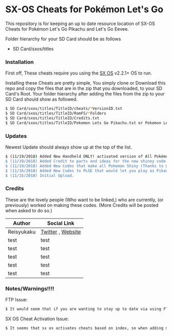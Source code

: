 # SX-OS Cheats for Pokémon Let's Go

This repository is for keeping an up to date resource location of SX-OS Cheats for Pokémon Let's Go Pikachu and Let's Go Eevee.

Folder hierarchy for your SD Card should be as follows
  - SD Card/sxos/titles

### Installation

First off, These cheats require you using the [SX OS](https://sx.xecuter.com/) v2.2.1+ OS to run.

Installing these Cheats are pretty simple, You simply clone or Download this repo and copy the files that are in the zip that you downloaded, to your SD Card's Root.
Your folder hierarchy after adding the files from the zip to your SD Card should show as followed.

```sh
$ SD Card/sxos/titles/TitleID/cheats/*VersionID.txt
$ SD Card/sxos/titles/TitleID/RomFS/*Folders
$ SD Card/sxos/titles/TitleID/Credits.txt
$ SD Card/sxos/titles/TitleID/Pokemon Lets Go Pikachu.txt or Pokemon Lets Go Eevee.txt
```

### Updates

Newest Update should always show up at the top of the list.

```sh
$ (11/19/2018) Added New Handheld ONLY! activated version of All Pokémon Shiny Code (Tutorial: Hold the B button and the next Pokémon will spawn shiny. NOTE! It won't convert already non-shiny spawned Pokémon. (Thanks to @AnalogMan)
$ (11/19/2018) Added Credit to parts and ideas for the new shiney code.
$ (11/19/2018) Added New Codes that make all Pokemon Shiny (Thanks to @AnalogMan)
$ (11/16/2018) Added New Codes to PLGE that would let you play as Pikachu or Eevee (Dialogues and Moves still remains the same as Eevee)
$ (11/15/2018) Initial Upload.
```

### Credits

These are the lovely people (Who want to be linked,) who are currently, (or previously) worked on making these codes.
(More Credits will be posted when asked to do so.)

| Author | Social Link |
| ------ | ------ |
| Reisyukaku | [Twitter](https://twitter.com/Reisyukaku/) , [Website](https://reisyukaku.org/switch/ReiNX/) |
| test| test |
| test | test |
| test | test |
| test | test |
| test | test |


### Notes/Warnings!!!!

FTP Issue:
```sh
$ It would seem that if you are wanting to stay up to date via using FTP, you might (and probably should) reboot your switch after downloading a new version. (thanks @DazedandRemoved)
```

SX OS Cheat Activation Issue:
```sh
$ It seems that sx os activates cheats based on index, so when adding more cheats (without rebooting that is.) You should disable all cheats that are turned on, then re-enable them afterwards to limit issues. (thanks @AnalogMan)
```

